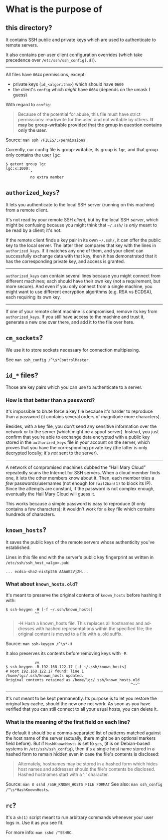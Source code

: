# What is the purpose of
## this directory?

It contains SSH public and private keys which are used to authenticate to remote
servers.

It also contains per-user client  configuration overrides (which take precedence
over `/etc/ssh/ssh_config[.d]`).

---

All files have `0644` permissions, except:

   - private keys (`id_<algorithm>`) which should have `0600`
   - the client's `config` which *might* have `0664` (depends on the umask I guess)

With regard to `config`:

   > Because of the potential for abuse, this file must have strict permissions:
   > read/write  for  the  user,  and  not   writable  by  others.   **It  may  be**
   > **group-writable provided that the group in question contains only the user**.

Source: `man ssh /FILES/;/permissions`

Currently, our config file is group-writable, its group is `lgc`, and that group
only contains the user `lgc`:

    $ getent group lgc
    lgc:x:1000:
               ^
               no extra member

###
## `authorized_keys`?

It lets you authenticate to the local  SSH server (running on this machine) from
a remote client.

It's not read by your remote SSH  *client*, but by the local SSH *server*, which
might be confusing because you might think  that `~/.ssh/` is *only* meant to be
read by a client; it's not.

If the  remote client finds a  key pair in its  own `~/.ssh/`, it can  offer the
public key  to the  local server.  The  latter then compares  that key  with the
lines in `authorized_keys`.  If it matches any  one of them, and your client can
successfully exchange data  with that key, then it has  demonstrated that it has
the corresponding private key, and access is granted.

---

`authorized_keys`  can contain  several  lines because  you  might connect  from
different machines; each should have their  own key (not a requirement, but more
secure).  And even if you only connect  from a single machine, you might want to
use different encryption algorithms (e.g. RSA  vs ECDSA), each requiring its own
key.

---

If  one of  your  remote client  machine  is compromised,  remove  its key  from
`authorized_keys`.   If you  still  have access  to the  machine  and trust  it,
generate a new one over there, and add it to the file over here.

###
## `cm_sockets`?

We use it to store sockets necessary for connection multiplexing.

See `man ssh_config /^\s*ControlMaster`.

##
## `id_*` files?

Those are key pairs which you can use to authenticate to a server.

### How is that better than a password?

It's impossible to brute force a key  file because it's harder to reproduce than
a password (it contains several orders of magnitude more characters).

Besides, with  a key  file, you  don't send any  sensitive information  over the
network or  to the server  (which might be a  spoof server).  Instead,  you just
confirm that you're able to exchange data  encrypted with a public key stored in
the `authorized_keys` file in your account  on the server, which proves that you
have the corresponding  private key (the latter is only  decrypted locally; it's
*not* sent to the server).

---

A network  of compromised machines  dubbed the “Hail Mary  Cloud” repeatedly
scans  the  Internet  for SSH  servers.   When  a  cloud  member finds  one,  it
lets  the  other  members know  about  it.   Then,  each  member tries  a  *few*
passwords/usernames (not enough  for `fail2ban(1)` to block its  IP).  Since the
attempts are  constant, if the  password is  not complex enough,  eventually the
Hail Mary Cloud will guess it.

This works because  a simple password is  easy to reproduce (it  only contains a
few characters);  it wouldn't  work for  a key file  which contains  hundreds of
characters.

###
## `known_hosts`?

It  saves the  public  keys  of the  remote  servers  whose authenticity  you've
established.

Lines in this  file end with the  server's public key fingerprint  as written in
`/etc/ssh/ssh_host_<algo>.pub`:

    ... ecdsa-sha2-nistp256 AAAAE2VjZH...

### What about `known_hosts.old`?

It's meant to preserve the original contents of `known_hosts` before hashing it with:

    $ ssh-keygen -H [-f ~/.ssh/known_hosts]
                 ^^

   > -H      Hash a known_hosts file.  This replaces all hostnames and ad‐
   >         dresses with hashed representations within the specified file;
   >         the original content is moved to a file with a .old suffix.

Source: `man ssh-keygen /^\s*-H`

It also preserves its contents before removing keys with `-R`:

                 vv
    $ ssh-keygen -R 192.168.122.17 [-f ~/.ssh/known_hosts]
    # Host 192.168.122.17 found: line 1
    /home/lgc/.ssh/known_hosts updated.
    Original contents retained as /home/lgc/.ssh/known_hosts.old
                                                            ^--^

---

It's not meant  to be kept permanently.   Its purpose is to let  you restore the
original key cache, should  the new one not work.  As soon  as you have verified
that you can still connect to all your usual hosts, you can delete it.

### What is the meaning of the first field on each line?

By default it  should be a comma-separated list of  patterns matched against the
host name  of the  server (actually,  there might be  an optional  markers field
before).   But if  `HashKnownHosts`  is set  to `yes`,  (it  is on  Debian-based
systems in  `/etc/ssh/ssh_config`), then  it's a  single host  name stored  in a
hashed form to remain hidden even in case the file's contents is disclosed:

   > Alternately, hostnames may be stored in a hashed form which hides host
   > names and addresses should the file's contents be disclosed.  Hashed
   > hostnames start with a ‘|’ character.

Source: `man 8 sshd /SSH_KNOWN_HOSTS FILE FORMAT`
See also: `man ssh_config /^\s*HashKnownHosts`.

###
## `rc`?

It's a `sh(1)` script meant to run arbitrary commands whenever your user logs in.
Use it as you see fit.

For more info: `man sshd /^SSHRC`.
